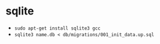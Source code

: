 # sqlite

* `sudo apt-get install sqlite3 gcc`
* `sqlite3 name.db < db/migrations/001_init_data.up.sql`
